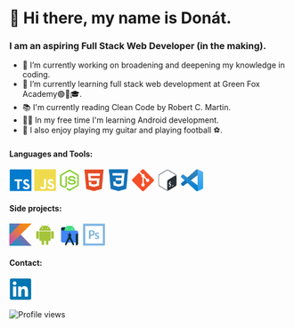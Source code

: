 # 👋 Hi there, my name is Donát.
### I am an aspiring Full Stack Web Developer (in the making).
 
 
 - 🔭 I’m currently working on broadening and deepening my knowledge in coding.
 - 🌱 I’m currently learning full stack web development at Green Fox Academy🟢🦊🎓.
 - 📚 I'm currently reading Clean Code by Robert C. Martin.
 -  👨‍💻 In my free time I'm learning Android development.
 - 🎸 I also enjoy playing my guitar and playing football ⚽.
 
<h4 align="left">Languages and Tools:</h4>
<p align="left">

  <a href="https://www.typescriptlang.org/" target="_blank">
  <img src="./src/typescript-plain.svg" alt="typescript" width="40" height="40"/></a>

  <a href="https://www.javascript.com/" target="_blank">
  <img src="./src/javascript-plain.svg" alt="javascript" width="40" height="40"/></a>

  <a href="https://nodejs.org" target="_blank">
  <img src="./src/nodejs-plain.svg" alt="nodejs" width="40" height="40"/></a>

  <a href="https://www.w3.org/html/" target="_blank">
  <img src="./src/html5-plain.svg" alt="html5" width="40" height="40"/></a>

 <a href="https://www.w3schools.com/css/" target="_blank">
 <img src="./src/css3-plain.svg" alt="css3" width="40" height="40"/></a> 

 <a href="https://git-scm.com/" target="_blank">
  <img src="./src/git-plain.svg" alt="git" width="40" height="40"/></a>
 
  <a href="https://www.gnu.org/software/bash/" target="_blank">
  <img src="./src/bash-plain.svg" alt="bash" width="40" height="40"/></a>

  <a href="https://code.visualstudio.com" target="_blank">
  <img src="./src/vscode.svg.png" alt="VSCode" width="40" height="40"/></a>
  </p>

  <h4 align="left">Side projects:</h4>
<p align="left">

  <a href="https://kotlinlang.org" target="_blank">
  <img src="./src/kotlin-original.svg" alt="kotlin" width="40" height="40"/></a> 
  
  <a href="https://developer.android.com" target="_blank">
  <img src="./src/android-plain.svg" alt="android" width="40" height="40"/></a>

  <a href="https://developer.android.com" target="_blank">
  <img src="./src/androidstudio.svg" alt="android" width="40" height="40"/></a>

  <a href="https://www.photoshop.com/en" target="_blank">
  <img src="./src/photoshop-line.svg" alt="photoshop" width="40" height="40"/></a> 
  </p>

  <h4 align="left">Contact:</h4>
<p align="left">

  <a href="https://www.linkedin.com/in/donatmolnar" target="_blank">
  <img src="./src/linkedin-original.svg" alt="linkedin" width="40" height="40"/></a>
</p>


![Profile views](https://gpvc.arturio.dev/donatmolnar)

<!--
Here are some ideas to get you started:

- 👯 I’m looking to collaborate on ...
- 🤔 I’m looking for help with ...
- 💬 Ask me about ...
- 📫 How to reach me: ...
- 😄 Pronouns: ...
- ⚡ Fun fact: ...
-->

